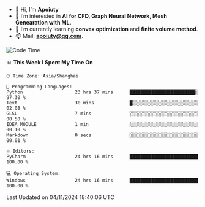 - 👋 Hi, I’m **Apoiuty**
- 👀 I’m interested in **AI for CFD, Graph Neural Network, Mesh Genearation with ML.**
- 🌱 I’m currently learning **convex optimization** and **finite volume method**.
- 📫 Mail: **apoiuty@qq.com**.


<!--START_SECTION:waka-->
![Code Time](http://img.shields.io/badge/Code%20Time-1%2C351%20hrs%2012%20mins-blue)

📊 **This Week I Spent My Time On** 

```text
🕑︎ Time Zone: Asia/Shanghai

💬 Programming Languages: 
Python                   23 hrs 37 mins      ████████████████████████░   97.30 % 
Text                     30 mins             █░░░░░░░░░░░░░░░░░░░░░░░░   02.08 % 
GLSL                     7 mins              ░░░░░░░░░░░░░░░░░░░░░░░░░   00.50 % 
IDEA_MODULE              1 min               ░░░░░░░░░░░░░░░░░░░░░░░░░   00.10 % 
Markdown                 0 secs              ░░░░░░░░░░░░░░░░░░░░░░░░░   00.01 % 

🔥 Editors: 
PyCharm                  24 hrs 16 mins      █████████████████████████   100.00 % 

💻 Operating System: 
Windows                  24 hrs 16 mins      █████████████████████████   100.00 % 
```


 Last Updated on 04/11/2024 18:40:06 UTC
<!--END_SECTION:waka-->



<!---
Apoiuty/Apoiuty is a ✨ special ✨ repository because its `README.md` (this file) appears on your GitHub profile.
You can click the Preview link to take a look at your changes.
--->
